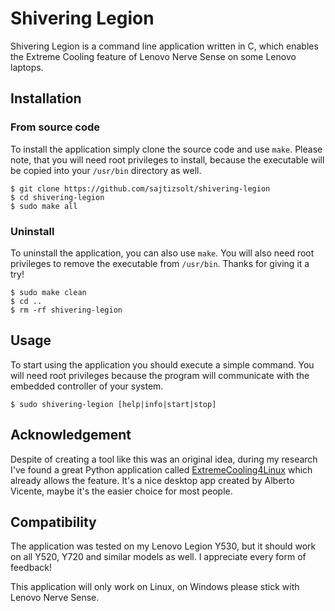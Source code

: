 # Shivering Legion

Shivering Legion is a command line application written in C, which enables the Extreme Cooling feature of Lenovo Nerve Sense on some Lenovo laptops.

## Installation

### From source code

To install the application simply clone the source code and use `make`. Please note, that you will need root privileges to install, because the executable will be copied into your `/usr/bin` directory as well.

```
$ git clone https://github.com/sajtizsolt/shivering-legion
$ cd shivering-legion
$ sudo make all
```

### Uninstall

To uninstall the application, you can also use `make`. You will also need root privileges to remove the executable from `/usr/bin`. Thanks for giving it a try!

```
$ sudo make clean
$ cd ..
$ rm -rf shivering-legion
```

## Usage

To start using the application you should execute a simple command. You will need root privileges because the program will communicate with the embedded controller of your system.

```
$ sudo shivering-legion [help|info|start|stop]
```

## Acknowledgement

Despite of creating a tool like this was an original idea, during my research I've found a great Python application called [ExtremeCooling4Linux](https://gitlab.com/OdinTdh/extremecooling4linux) which already allows the feature. It's a nice desktop app created by Alberto Vicente, maybe it's the easier choice for most people.

## Compatibility

The application was tested on my Lenovo Legion Y530, but it should work on all Y520, Y720 and similar models as well. I appreciate every form of feedback!

This application will only work on Linux, on Windows please stick with Lenovo Nerve Sense.
